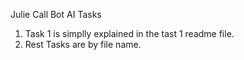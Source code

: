 Julie Call Bot AI Tasks

1. Task 1 is simplly explained in the tast 1 readme file.
2. Rest Tasks are by file name.
